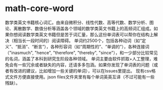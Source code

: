 # math-core-word
数学类英文书籍核心词汇。由来自微积分、线性代数、高等代数、数学分析、图论、离散数学、数值分析等涵盖各个领域的数学类英文书籍上的高频词汇组成。如果你想阅读数学类英文书籍但是苦于词汇量，那么这份单词表可以帮你在结构上解决（相当长一段时间的）阅读障碍。
单词约2500个，包括各种动词（如“定义”、“抵消”、“断言”），各种形容词（如“周期性的”、“单调的”），各种连接词（"inasmuch", "hence", "therefore", "thereby", "since"），和一少部分比较常见的名词，涵盖了本科到研究生阶段各种领域。
单词主要由软件抓取+人工整理，难免会有一些冗余或者缺失的内容，还请多多包涵。如果你发现了单词表的问题（或者有改进的建议，比如增加一些关键的单词），可以在Issues里提出。
现有csv格式文件方便直接使用。json files文件夹里有每个单词英英互译（不过可能有一些残缺）。
